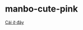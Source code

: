 # manbo-cute-pink
[Cài ở đây](https://github.com/nengoz195/manbo-download-image/raw/refs/heads/main/manbo-download-image.user.js)
